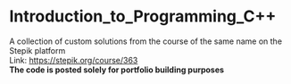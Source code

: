 # Introduction_to_Programming_C++
A collection of custom solutions from the course of the same name on the Stepik platform  
Link: https://stepik.org/course/363  
**The code is posted solely for portfolio building purposes**
